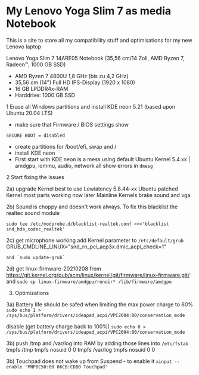 # My Lenovo Yoga Slim 7 as media Notebook

This is a site to store all my compatibility stuff and optimisations for my new Lenovo laptop

Lenovo Yoga Slim 7 14ARE05 Notebook (35,56 cm/14 Zoll, AMD Ryzen 7, Radeon™, 1000 GB SSD)
- AMD Ryzen 7 4800U 1,8 GHz (bis zu 4,2 GHz)
- 35,56 cm (14") Full HD IPS-Display (1920 x 1080)
- 16 GB LPDDR4x-RAM
- Harddrive: 1000 GB SSD

1 Erase all Windows partitions and install KDE neon 5.21 (based upon Ubuntu 20.04 LTS)
  
  - make sure that Firmware / BIOS settings show
  ```
  SECURE BOOT = disabled
  ```
  - create partitions for /boot/efi, swap and /
  - install KDE neon
  - First start with KDE neon is a mess using default Ubuntu Kernel 5.4.xx
|    amdgpu, iommu, audio, network all show errors in `dmesg`
    
2 Start fixing the issues

2a) upgrade Kernel
  best to use Lowlatency 5.8.44-xx Ubuntu patched Kernel
  most parts working now
  later Mainline Kernels brake sound and vga
    
2b) Sound is choppy and doesn't work always. To fix this blacklist the realtec sound module 
```
sudo tee /etc/modprobe.d/blacklist-realtek.conf <<<'blacklist snd_hda_codec_realtek'
```
        
  2c) get microphone working
    add Kernel parameter to `/etc/default/grub`
    GRUB_CMDLINE_LINUX="snd_rn_pci_acp3x.dmic_acpi_check=1"
        
    and `sudo update-grub`
        
  2d) get linux-firmware-20210208 from
    https://git.kernel.org/pub/scm/linux/kernel/git/firmware/linux-firmware.git/
    and
    `sudo cp linux-firmware/amdgpu/renoir* /lib/firmware/amdgpu`
        
3. Optimizations

  3a) Battery life should be safed when limiting the max power charge to 60%
    `sudo echo 1 > /sys/bus/platform/drivers/ideapad_acpi/VPC2004:00/conservation_mode`
    
  disable (get battery charge back to 100%)
    `sudo echo 0 > /sys/bus/platform/drivers/ideapad_acpi/VPC2004:00/conservation_mode`
        
  3b) push /tmp and /var/log into RAM by adding those lines into `/etc/fstab`
    tmpfs	      /tmp	         tmpfs	 nosuid	    0	0
    tmpfs	      /var/log	     tmpfs	 nosuid	    0	0
    
  3b) Touchpad does not wake up from Suspend - to enable it 
    `xinput --enable 'PNP0C50:00 06CB:CDB0 Touchpad'`
